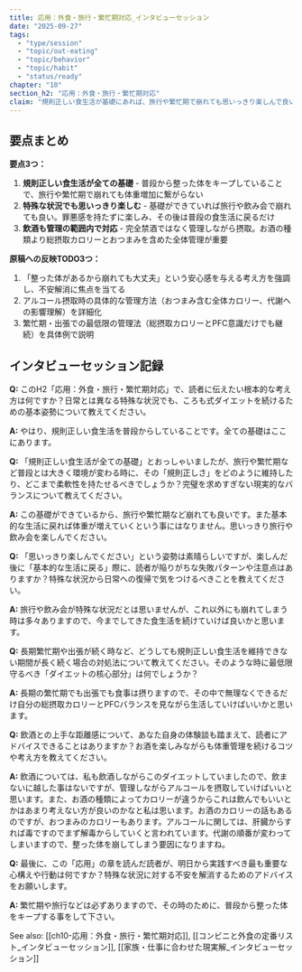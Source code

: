 ```yaml
---
title: 応用：外食・旅行・繁忙期対応_インタビューセッション
date: "2025-09-27"
tags:
  - "type/session"
  - "topic/out-eating"
  - "topic/behavior"
  - "topic/habit"
  - "status/ready"
chapter: "10"
section_h2: "応用：外食・旅行・繁忙期対応"
claim: "規則正しい食生活が基礎にあれば、旅行や繁忙期で崩れても思いっきり楽しんで良い。普段から整った体をキープすることが全ての応用の土台。"
---
```


## 要点まとめ

**要点3つ：**
1. **規則正しい食生活が全ての基礎** - 普段から整った体をキープしていることで、旅行や繁忙期で崩れても体重増加に繋がらない
2. **特殊な状況でも思いっきり楽しむ** - 基礎ができていれば旅行や飲み会で崩れても良い。罪悪感を持たずに楽しみ、その後は普段の食生活に戻るだけ
3. **飲酒も管理の範囲内で対応** - 完全禁酒ではなく管理しながら摂取。お酒の種類より総摂取カロリーとおつまみを含めた全体管理が重要

**原稿への反映TODO3つ：**
1. 「整った体があるから崩れても大丈夫」という安心感を与える考え方を強調し、不安解消に焦点を当てる
2. アルコール摂取時の具体的な管理方法（おつまみ含む全体カロリー、代謝への影響理解）を詳細化
3. 繁忙期・出張での最低限の管理法（総摂取カロリーとPFC意識だけでも継続）を具体例で説明

## インタビューセッション記録

**Q:** このH2「応用：外食・旅行・繁忙期対応」で、読者に伝えたい根本的な考え方は何ですか？日常とは異なる特殊な状況でも、ころも式ダイエットを続けるための基本姿勢について教えてください。

**A:** やはり、規則正しい食生活を普段からしていることです。全ての基礎はここにあります。

**Q:** 「規則正しい食生活が全ての基礎」とおっしゃいましたが、旅行や繁忙期など普段とは大きく環境が変わる時に、その「規則正しさ」をどのように維持したり、どこまで柔軟性を持たせるべきでしょうか？完璧を求めすぎない現実的なバランスについて教えてください。

**A:** この基礎ができているから、旅行や繁忙期など崩れても良いです。また基本的な生活に戻れば体重が増えていくという事にはなりません。思いっきり旅行や飲み会を楽しんでください。

**Q:** 「思いっきり楽しんでください」という姿勢は素晴らしいですが、楽しんだ後に「基本的な生活に戻る」際に、読者が陥りがちな失敗パターンや注意点はありますか？特殊な状況から日常への復帰で気をつけるべきことを教えてください。

**A:** 旅行や飲み会が特殊な状況だとは思いませんが、これ以外にも崩れてしまう時は多々ありますので、今までしてきた食生活を続けていけば良いかと思います。

**Q:** 長期繁忙期や出張が続く時など、どうしても規則正しい食生活を維持できない期間が長く続く場合の対処法について教えてください。そのような時に最低限守るべき「ダイエットの核心部分」は何でしょうか？

**A:** 長期の繁忙期でも出張でも食事は摂りますので、その中で無理なくできるだけ自分の総摂取カロリーとPFCバランスを見ながら生活していけばいいかと思います。

**Q:** 飲酒との上手な距離感について、あなた自身の体験談も踏まえて、読者にアドバイスできることはありますか？お酒を楽しみながらも体重管理を続けるコツや考え方を教えてください。

**A:** 飲酒については、私も飲酒しながらこのダイエットしていましたので、飲まないに越した事はないですが、管理しながらアルコールを摂取していけばいいと思います。また、お酒の種類によってカロリーが違うからこれは飲んでもいいとかはあまり考えない方が良いのかなと私は思います。お酒のカロリーの話もあるのですが、おつまみのカロリーもあります。アルコールに関しては、肝臓からすれば毒ですのでまず解毒からしていくと言われています。代謝の順番が変わってしまいますので、整った体を崩してしまう要因になりますね。

**Q:** 最後に、この「応用」の章を読んだ読者が、明日から実践すべき最も重要な心構えや行動は何ですか？特殊な状況に対する不安を解消するためのアドバイスをお願いします。

**A:** 繁忙期や旅行などは必ずありますので、その時のために、普段から整った体をキープする事をして下さい。

See also: [[ch10-応用：外食・旅行・繁忙期対応]], [[コンビニと外食の定番リスト_インタビューセッション]], [[家族・仕事に合わせた現実解_インタビューセッション]]